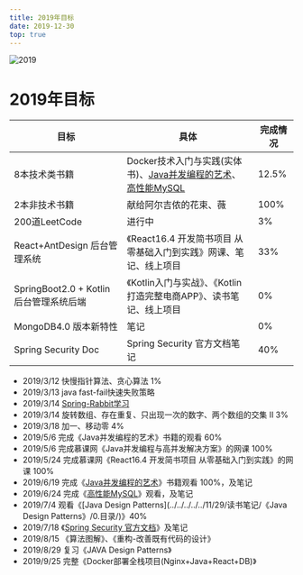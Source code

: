 ```yaml
---
title: 2019年目标
date: 2019-12-30
top: true
---
```


![2019](https://koral-home.oss-cn-beijing.aliyuncs.com/2019/new-year-3667925_960_720.jpg)

<!-- more -->

# 2019年目标

| 目标          | 具体 | 完成情况 |
| ------------- | ---- | -------- |
| 8本技术类书籍 |   Docker技术入门与实践(实体书)、[Java并发编程的艺术](../../../../12/01/读书笔记/《Java并发编程的艺术》/0.0_目录/)、[高性能MySQL](../../../../11/30/读书笔记/《高性能MySQL》/0.目录/)   |     12.5%     |
| 2本非技术书籍 |   献给阿尔吉侬的花束、薇   |     100%     |
| 200道LeetCode |   进行中   |     3%     |
| React+AntDesign 后台管理系统 | 《React16.4 开发简书项目 从零基础入门到实践》网课、笔记、线上项目 | 33% |
| SpringBoot2.0 + Kotlin 后台管理系统后端 | 《Kotlin入门与实战》、《Kotlin打造完整电商APP》、读书笔记、线上项目 | 0% |
| MongoDB4.0 版本新特性 | 笔记 | 0% |
| Spring Security Doc | Spring Security 官方文档笔记 | 40% |

- 2019/3/12 快慢指针算法、贪心算法 1%
- 2019/3/13 java fast-fail快速失败策略
- 2019/3/14 [Spring-Rabbit学习](https://docs.spring.io/spring-amqp/docs/2.0.4.RELEASE/reference/html/resources.html)
- 2019/3/14 旋转数组、存在重复、只出现一次的数字、两个数组的交集 II 3%
- 2019/3/18 加一、移动零 4%
- 2019/5/6  完成《Java并发编程的艺术》书籍的观看 60%
- 2019/5/6  完成慕课网《Java并发编程与高并发解决方案》的网课 100%
- 2019/5/24 完成慕课网《React16.4 开发简书项目 从零基础入门到实践》的网课 100%
- 2019/6/19 完成《[Java并发编程的艺术](../../../../../12/01/读书笔记/《Java并发编程的艺术》/0.目录/)》书籍观看 100%，及笔记
- 2019/6/24 完成《[高性能MySQL](../../../../../11/30/读书笔记/《高性能MySQL》/0.目录/)》观看，及笔记
- 2019/7/4 观看《[Java Design Patterns](../../../../../11/29/读书笔记/《Java Design Patterns》/0.目录/)》40%
- 2019/7/18 《[Spring Security 官方文档](../../../../../07/19/读书笔记/《SpringSecurity》/0.目录/)》及笔记
- 2019/8/15 《算法图解》、《重构-改善既有代码的设计》
- 2019/8/29  复习《JAVA Design Patterns》
- 2019/9/25 完整《Docker部署全栈项目(Nginx+Java+React+DB)》

